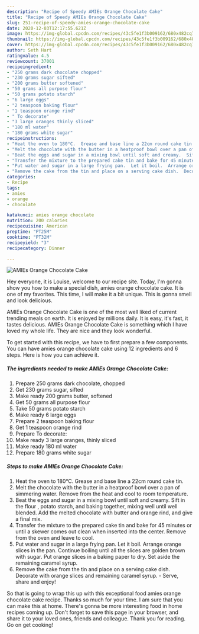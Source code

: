 ```yaml
---
description: "Recipe of Speedy AMIEs Orange Chocolate Cake"
title: "Recipe of Speedy AMIEs Orange Chocolate Cake"
slug: 251-recipe-of-speedy-amies-orange-chocolate-cake
date: 2020-12-03T12:17:55.621Z
image: https://img-global.cpcdn.com/recipes/43c5fe1f3b009162/680x482cq70/amies-orange-chocolate-cake-recipe-main-photo.jpg
thumbnail: https://img-global.cpcdn.com/recipes/43c5fe1f3b009162/680x482cq70/amies-orange-chocolate-cake-recipe-main-photo.jpg
cover: https://img-global.cpcdn.com/recipes/43c5fe1f3b009162/680x482cq70/amies-orange-chocolate-cake-recipe-main-photo.jpg
author: Seth Hart
ratingvalue: 4.5
reviewcount: 37001
recipeingredient:
- "250 grams dark chocolate chopped"
- "230 grams sugar sifted"
- "200 grams butter softened"
- "50 grams all purpose flour"
- "50 grams potato starch"
- "6 large eggs"
- "2 teaspoon baking flour"
- "1 teaspoon orange rind"
- " To decorate"
- "3 large oranges thinly sliced"
- "180 ml water"
- "180 grams white sugar"
recipeinstructions:
- "Heat the oven to 180°C.  Grease and base line a 22cm round cake tin."
- "Melt the chocolate with the butter in a heatproof bowl over a pan of simmering water.  Remove from the heat and cool to room temperature."
- "Beat the eggs and sugar in a mixing bowl until soft and creamy.  Sift in the flour , potato starch, and baking together, mixing well until well blended.  Add the melted chocolate with butter and orange rind, and give a final mix."
- "Transfer the mixture to the prepared cake tin and bake for 45 minutes or until a skewer comes out clean when inserted into the center.  Remove from the oven and leave to cool."
- "Put water and sugar in a large frying pan.  Let it boil.  Arrange orange slices in the pan.  Continue boiling until all the slices are golden brown with sugar.  Put orange slices in a baking paper to dry.  Set aside the remaining caramel syrup."
- "Remove the cake from the tin and place on a serving cake dish.  Decorate with orange slices and  remaining caramel syrup. Serve, share and enjoy!"
categories:
- Recipe
tags:
- amies
- orange
- chocolate

katakunci: amies orange chocolate 
nutrition: 200 calories
recipecuisine: American
preptime: "PT25M"
cooktime: "PT32M"
recipeyield: "3"
recipecategory: Dinner

---
```



![AMIEs Orange Chocolate Cake](https://img-global.cpcdn.com/recipes/43c5fe1f3b009162/680x482cq70/amies-orange-chocolate-cake-recipe-main-photo.jpg)

Hey everyone, it is Louise, welcome to our recipe site. Today, I'm gonna show you how to make a special dish, amies orange chocolate cake. It is one of my favorites. This time, I will make it a bit unique. This is gonna smell and look delicious.

AMIEs Orange Chocolate Cake is one of the most well liked of current trending meals on earth. It is enjoyed by millions daily. It is easy, it's fast, it tastes delicious. AMIEs Orange Chocolate Cake is something which I have loved my whole life. They are nice and they look wonderful.




To get started with this recipe, we have to first prepare a few components. You can have amies orange chocolate cake using 12 ingredients and 6 steps. Here is how you can achieve it.

<!--inarticleads1-->

##### The ingredients needed to make AMIEs Orange Chocolate Cake:

1. Prepare 250 grams dark chocolate, chopped
1. Get 230 grams sugar, sifted
1. Make ready 200 grams butter, softened
1. Get 50 grams all purpose flour
1. Take 50 grams potato starch
1. Make ready 6 large eggs
1. Prepare 2 teaspoon baking flour
1. Get 1 teaspoon orange rind
1. Prepare  To decorate:
1. Make ready 3 large oranges, thinly sliced
1. Make ready 180 ml water
1. Prepare 180 grams white sugar




<!--inarticleads2-->

##### Steps to make AMIEs Orange Chocolate Cake:

1. Heat the oven to 180°C.  Grease and base line a 22cm round cake tin.
1. Melt the chocolate with the butter in a heatproof bowl over a pan of simmering water.  Remove from the heat and cool to room temperature.
1. Beat the eggs and sugar in a mixing bowl until soft and creamy.  Sift in the flour , potato starch, and baking together, mixing well until well blended.  Add the melted chocolate with butter and orange rind, and give a final mix.
1. Transfer the mixture to the prepared cake tin and bake for 45 minutes or until a skewer comes out clean when inserted into the center.  Remove from the oven and leave to cool.
1. Put water and sugar in a large frying pan.  Let it boil.  Arrange orange slices in the pan.  Continue boiling until all the slices are golden brown with sugar.  Put orange slices in a baking paper to dry.  Set aside the remaining caramel syrup.
1. Remove the cake from the tin and place on a serving cake dish.  Decorate with orange slices and  remaining caramel syrup. - Serve, share and enjoy!




So that is going to wrap this up with this exceptional food amies orange chocolate cake recipe. Thanks so much for your time. I am sure that you can make this at home. There's gonna be more interesting food in home recipes coming up. Don't forget to save this page in your browser, and share it to your loved ones, friends and colleague. Thank you for reading. Go on get cooking!
